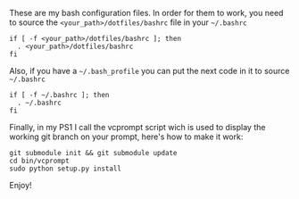 These are my bash configuration files. In order for them to work, you need to source the `<your_path>/dotfiles/bashrc` file in your `~/.bashrc`

    if [ -f <your_path>/dotfiles/bashrc ]; then
      . <your_path>/dotfiles/bashrc
    fi

Also, if you have a `~/.bash_profile` you can put the next code in it to source `~/.bashrc`

    if [ -f ~/.bashrc ]; then
      . ~/.bashrc
    fi

Finally, in my PS1 I call the vcprompt script wich is used to display the working git branch on your prompt, here's how to make it work:

    git submodule init && git submodule update
    cd bin/vcprompt
    sudo python setup.py install

Enjoy!


